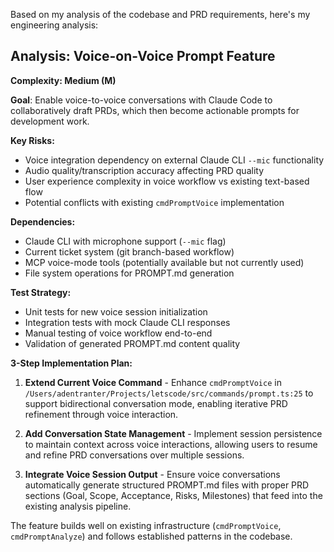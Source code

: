 Based on my analysis of the codebase and PRD requirements, here's my engineering analysis:

## Analysis: Voice-on-Voice Prompt Feature

**Complexity: Medium (M)**

**Goal**: Enable voice-to-voice conversations with Claude Code to collaboratively draft PRDs, which then become actionable prompts for development work.

**Key Risks:**
- Voice integration dependency on external Claude CLI `--mic` functionality
- Audio quality/transcription accuracy affecting PRD quality
- User experience complexity in voice workflow vs existing text-based flow
- Potential conflicts with existing `cmdPromptVoice` implementation

**Dependencies:**
- Claude CLI with microphone support (`--mic` flag)
- Current ticket system (git branch-based workflow)
- MCP voice-mode tools (potentially available but not currently used)
- File system operations for PROMPT.md generation

**Test Strategy:**
- Unit tests for new voice session initialization
- Integration tests with mock Claude CLI responses
- Manual testing of voice workflow end-to-end
- Validation of generated PROMPT.md content quality

**3-Step Implementation Plan:**

1. **Extend Current Voice Command** - Enhance `cmdPromptVoice` in `/Users/adentranter/Projects/letscode/src/commands/prompt.ts:25` to support bidirectional conversation mode, enabling iterative PRD refinement through voice interaction.

2. **Add Conversation State Management** - Implement session persistence to maintain context across voice interactions, allowing users to resume and refine PRD conversations over multiple sessions.

3. **Integrate Voice Session Output** - Ensure voice conversations automatically generate structured PROMPT.md files with proper PRD sections (Goal, Scope, Acceptance, Risks, Milestones) that feed into the existing analysis pipeline.

The feature builds well on existing infrastructure (`cmdPromptVoice`, `cmdPromptAnalyze`) and follows established patterns in the codebase.
